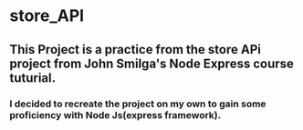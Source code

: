 # store_API
## This Project is a practice from the store APi project from John Smilga's Node Express course tuturial.
### I decided to recreate the project on my own to gain some proficiency with Node Js(express framework).
